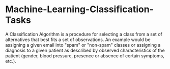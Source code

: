 # Machine-Learning-Classification-Tasks

A Classification Algorithm is a procedure for selecting a class from a set of alternatives that best fits a set of observations. An example would be assigning a given email into "spam" or "non-spam" classes or assigning a diagnosis to a given patient as described by observed characteristics of the patient (gender, blood pressure, presence or absence of certain symptoms, etc.).
